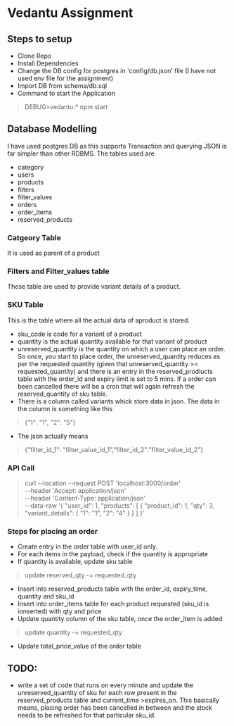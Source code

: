 # Vedantu Assignment

## Steps to setup
- Clone Repo
- Install Dependencies
- Change the DB config for postgres in 'config/db.json' file (I have not used env file for the assignment)
- Import DB from schema/db.sql
- Command to start the Application
> DEBUG=vedantu:* npm start   


## Database Modelling
I have used postgres DB as this supports Transaction and querying JSON is far simpler than other RDBMS. The tables used are
- category
- users
- products
- filters
- filter_values
- orders
- order_items
- reserved_products

### Catgeory Table
It is used as parent of a product

### Filters and Filter_values table
These table are used to provide variant details of a product.


### SKU Table
This is the table where all the actual data of aproduct is stored. 
- sku_code is code for a variant of a product
- quantity is the actual quantity available for that variant of product
- unreserved_quantity is the quantity on which a user can place an order. So once, you start to place order, the unreserved_quantity reduces as per the requested quantity (given that unreserved_quantity >= requested_quantity) and there is an entry in the reserved_prodiucts table with the order_id and expiry limit is set to 5 mins. If a order can been cancelled there will be a cron that will again refresh the reserved_quantity of sku table.
- There is a column called variants whick store data in json. The data in the column is something like this
> {"1": "1", "2": "5"}
- The json actually means
> {"filter_id_1": "filter_value_id_1","filter_id_2":"filter_value_id_2"}


### API Call
> curl --location --request POST 'localhost:3000/order' \
--header 'Accept: application/json' \
--header 'Content-Type: application/json' \
--data-raw '{
    "user_id": 1,
    "products": [
        {
            "product_id": 1,
            "qty": 3,
            "variant_details": {
                "1": "1",
                "2": "4"
            }
        }
    ]
}'


### Steps for placing an order
- Create entry in the order table with user_id only.
- For each items in the payload, check if the quantity is appropriate
- If quantity is available, update sku table
> update reserved_qty -=  requested_qty
- Insert into reserved_products table with the order_id, expiry_time, quantity and sku_id
- Insert into order_items table for each product requested (sku_id is ionserted) with qty and price
- Update quantity column of the sku table, once the order_item is added
> update quantity -= requested_qty
- Update total_price_value of the order table 


## TODO:
- write a set of code that runs on every minute and update the unreserved_quantity of sku for each row present in the reserved_products table and current_time >expires_on. This basically means, placing order has been cancelled in between and the stock needs to be refreshed for that particular sku_id.



